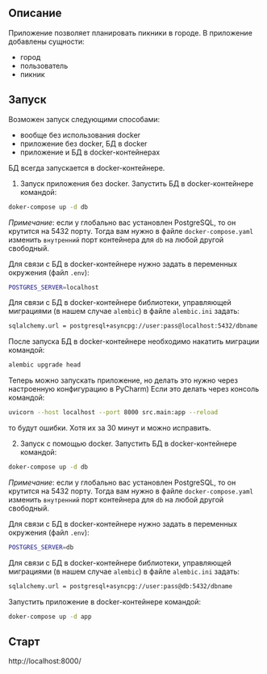 ## Описание
Приложение позволяет планировать пикники в городе. 
В приложение добавлены сущности:
- город
- пользователь
- пикник

## Запуск
Возможен запуск следующими способами:
- вообще без использования docker
- приложение без docker, БД в docker
- приложение и БД в docker-контейнерах

БД всегда запускается в docker-контейнере.
1. Запуск приложения без docker.
Запустить БД в docker-контейнере командой:
```bash
doker-compose up -d db
```
_Примечание_: если у глобально вас установлен PostgreSQL, то он крутится на 5432 порту. 
Тогда вам нужно в файле `docker-compose.yaml` изменить `внутренний` порт контейнера для `db` на любой другой свободный.

Для связи с БД в docker-контейнере нужно задать в переменных окружения (файл `.env`):
```bash
POSTGRES_SERVER=localhost
```
Для связи с БД в docker-контейнере библиотеки, управляющей миграциями (в нашем случае `alembic`) в файле `alembic.ini` задать:
```bash
sqlalchemy.url = postgresql+asyncpg://user:pass@localhost:5432/dbname
```
После запуска БД в docker-контейнере необходимо накатить миграции командой:
```bash
alembic upgrade head
```
Теперь можно запускать приложение, но делать это нужно через настроенную конфигурацию в PyCharm) 
Если это делать через консоль командой:
```bash
uvicorn --host localhost --port 8000 src.main:app --reload
```
то будут ошибки. Хотя их за 30 минут и можно исправить. 

2. Запуск с помощью docker.
Запустить БД в docker-контейнере командой:
```bash
doker-compose up -d db
```
_Примечание_: если у глобально вас установлен PostgreSQL, то он крутится на 5432 порту. 
Тогда вам нужно в файле `docker-compose.yaml` изменить `внутренний` порт контейнера для `db` на любой другой свободный.

Для связи с БД в docker-контейнере нужно задать в переменных окружения (файл `.env`):
```bash
POSTGRES_SERVER=db
```
Для связи с БД в docker-контейнере библиотеки, управляющей миграциями (в нашем случае `alembic`) в файле `alembic.ini` задать:
```bash
sqlalchemy.url = postgresql+asyncpg://user:pass@db:5432/dbname
```
Запустить приложение в docker-контейнере командой:
```bash
doker-compose up -d app
```


## Старт
http://localhost:8000/
